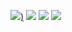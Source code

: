 
[![](https://raw.githubusercontent.com/setsal/setsal/master/profile-summary-card-output/default/0-profile-details.svg))](https://github.com/setsal)
[![](https://raw.githubusercontent.com/setsal/setsal/master/profile-summary-card-output/default/1-repos-per-language.svg)](https://github.com/setsal)
[![](https://raw.githubusercontent.com/setsal/setsal/master/profile-summary-card-output/default/2-most-commit-language.svg)](https://github.com/setsal)
[![](https://raw.githubusercontent.com/setsal/setsal/master/profile-summary-card-output/default/3-stats.svg)](https://github.com/setsal)
